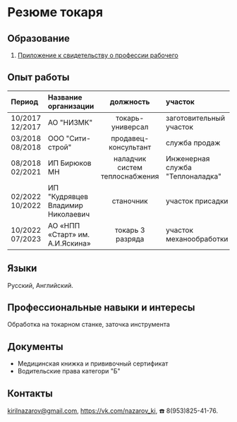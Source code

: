 # Резюме токаря
## Образование
<!--1.[Свидетельство о професси рабочего]()-->
1. [Приложение к свидетельству о профессии рабочего](assets/turner.jpg)

## Опыт работы

|Период       | Название организации | должность | участок |
|:------------|:---------------------|:---------:|:-------------------------|
|10/2017<br>12/2017|АО "НИЗМК"|токарь-универсал|заготовительный участок|
|03/2018<br>08/2018|ООО "Сити-строй"|продавец-консультант|служба продаж|
|08/2018<br>02/2021|ИП Бирюков МН|наладчик систем теплоснабжения|Инженерная служба "Теплоналадка"|
|02/2022<br>10/2022|ИП "Кудрявцев Владимир Николаевич|станочник|участок присадки|
|10/2022<br>07/2023|АО «НПП «Старт» им. А.И.Яскина»|токарь 3 разряда|участок механообработки|

## Языки 
Русский, Английский. 

## Профессиональные навыки и интересы
Обработка на токарном станке, заточка инструмента

## Документы
- Медицинская книжка и прививочный сертификат
- Водительские права категори "Б"

## Контакты 
kirilnazarov@gmail.com, 
https://vk.com/nazarov_ki, 
☎️ 8(953)825-41-76.